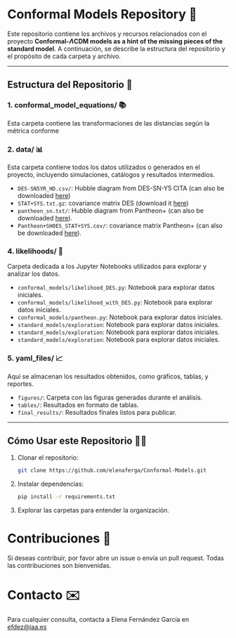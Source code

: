 # Conformal Models Repository 🌌

Este repositorio contiene los archivos y recursos relacionados con el proyecto **Conformal-$\Lambda$CDM models as a hint of the missing pieces of the standard model**. A continuación, se describe la estructura del repositorio y el propósito de cada carpeta y archivo.

---

## Estructura del Repositorio 📁

### **1. conformal_model_equations/** 📚
Esta carpeta contiene las transformaciones de las distancias según la métrica conforme

### **2. data/** 📊
Esta carpeta contiene todos los datos utilizados o generados en el proyecto, incluyendo simulaciones, catálogos y resultados intermedios.

- `DES-SN5YR_HD.csv/`: Hubble diagram from DES-SN-Y5 CITA (can also be downloaded [here](https://github.com/des-science/DES-SN5YR/tree/main/4_DISTANCES_COVMAT)) 
-  `STAT+SYS.txt.gz`: covariance matrix DES (download it [here](https://github.com/des-science/DES-SN5YR/tree/main/4_DISTANCES_COVMAT)) 
- `pantheon_sn.txt/`: Hubble diagram from Pantheon+ (can also be downloaded [here](https://github.com/PantheonPlusSH0ES/DataRelease/tree/main/Pantheon%2B_Data/4_DISTANCES_AND_COVAR)).
- `Pantheon+SH0ES_STAT+SYS.cov/`: covariance matrix Pantheon+ (can also be downloaded [here](https://github.com/PantheonPlusSH0ES/DataRelease/tree/main/Pantheon%2B_Data/4_DISTANCES_AND_COVAR)).

### **4. likelihoods/** 📔
Carpeta dedicada a los Jupyter Notebooks utilizados para explorar y analizar los datos.

- `conformal_models/likelihood_DES.py`: Notebook para explorar datos iniciales.
- `conformal_models/likelihood_with_DES.py`: Notebook para explorar datos iniciales.
- `conformal_models/pantheon.py`: Notebook para explorar datos iniciales.
- `standard_models/exploration`: Notebook para explorar datos iniciales.
- `standard_models/exploration`: Notebook para explorar datos iniciales.
- `standard_models/exploration`: Notebook para explorar datos iniciales.

### **5. yaml_files/** 📈
Aquí se almacenan los resultados obtenidos, como gráficos, tablas, y reportes.

- `figures/`: Carpeta con las figuras generadas durante el análisis.
- `tables/`: Resultados en formato de tablas.
- `final_results/`: Resultados finales listos para publicar.

---

## Cómo Usar este Repositorio 🧑‍🔬

1. Clonar el repositorio:
   ```bash
   git clone https://github.com/elenaferga/Conformal-Models.git

2. Instalar dependencias:
   ```bash
   pip install -r requirements.txt

4. Explorar las carpetas para entender la organización.

# Contribuciones 🤝

Si deseas contribuir, por favor abre un issue o envía un pull request. Todas las contribuciones son bienvenidas.

# Contacto ✉️

Para cualquier consulta, contacta a Elena Fernández García en efdez@iaa.es
